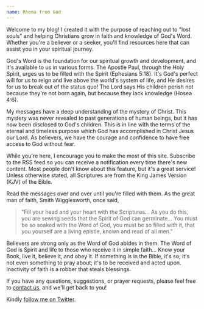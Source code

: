 ```yaml
---
name: Rhema from God
---
```


Welcome to my blog! I created it with the purpose of reaching out to "lost souls" and helping Christians grow in faith and knowledge of God's Word. Whether you're a believer or a seeker, you'll find resources here that can assist you in your spiritual journey.

God's Word is the foundation for our spiritual growth and development, and it's available to us in various forms. The Apostle Paul, through the Holy Spirit, urges us to be filled with the Spirit (Ephesians 5:18). It's God's perfect will for us to reign and live above the world's system of life, and He desires for us to break out of the status quo! The Lord says His children perish not because they're not born again, but because they lack knowledge (Hosea 4:6).

My messages have a deep understanding of the mystery of Christ. This mystery was never revealed to past generations of human beings, but it has now been disclosed to God's children. This is in line with the terms of the eternal and timeless purpose which God has accomplished in Christ Jesus our Lord. As believers, we have the courage and confidence to have free access to God without fear.

While you're here, I encourage you to make the most of this site. Subscribe to the RSS feed so you can receive a notification every time there's new content. Most people don't know about this feature, but it's a great service! Unless otherwise stated, all Scriptures are from the King James Version (KJV) of the Bible.

Read the messages over and over until you're filled with them. As the great man of faith, Smith Wigglesworth, once said,

> "Fill your head and your heart with the Scriptures... As you do this, you are sewing seeds that the Spirit of God can germinate... You must be so soaked with the Word of God, you must be so filled with it, that you yourself are a living epistle, known and read of all men."

Believers are strong only as the Word of God abides in them. The Word of God is Spirit and life to those who receive it in simple faith... Know your Book, live it, believe it, and obey it. If something is in the Bible, it's so; it's not even something to pray about; it's to be received and acted upon. Inactivity of faith is a robber that steals blessings.

If you have any questions, suggestions, or prayer requests, please feel free to [contact us](mailto:info@rhemafromgod.com), and we'll get back to you!

Kindly [follow me on Twitter](https://twitter.com/rhemafromgod).
